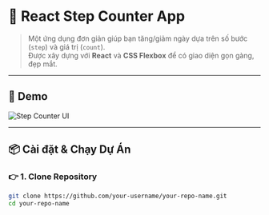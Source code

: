 # 🚀 React Step Counter App

> Một ứng dụng đơn giản giúp bạn tăng/giảm ngày dựa trên số bước (`step`) và giá trị (`count`).  
> Được xây dựng với **React** và **CSS Flexbox** để có giao diện gọn gàng, đẹp mắt.  

---

## 🌟 **Demo**
![Step Counter UI](https://github.com/user-attachments/assets/87bef870-6409-46ed-818e-7b3e6da78cc1)

---

## 📦 **Cài đặt & Chạy Dự Án**

### 👉 **1. Clone Repository**
```sh
git clone https://github.com/your-username/your-repo-name.git
cd your-repo-name

